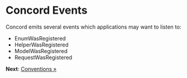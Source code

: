 # Concord Events

Concord emits several events which applications may want to listen to:

- EnumWasRegistered
- HelperWasRegistered
- ModelWasRegistered
- RequestWasRegistered

**Next**: [Conventions &raquo;](conventions.md)